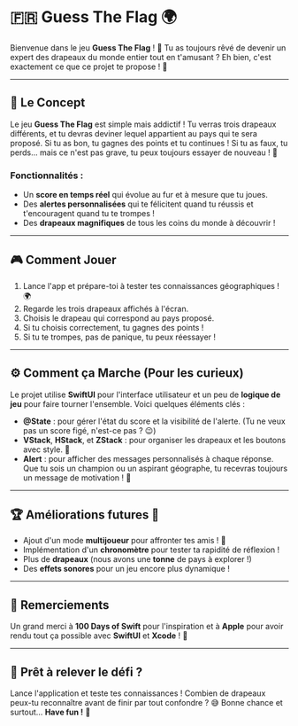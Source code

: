 
# 🇫🇷 **Guess The Flag** 🌍

Bienvenue dans le jeu **Guess The Flag** ! 🎉 Tu as toujours rêvé de devenir un expert des drapeaux du monde entier tout en t'amusant ? Eh bien, c'est exactement ce que ce projet te propose ! 🏁

---

## 🧐 **Le Concept**

Le jeu **Guess The Flag** est simple mais addictif ! Tu verras trois drapeaux différents, et tu devras deviner lequel appartient au pays qui te sera proposé. Si tu as bon, tu gagnes des points et tu continues ! Si tu as faux, tu perds... mais ce n'est pas grave, tu peux toujours essayer de nouveau ! 💪

### Fonctionnalités :
- Un **score en temps réel** qui évolue au fur et à mesure que tu joues.
- Des **alertes personnalisées** qui te félicitent quand tu réussis et t'encouragent quand tu te trompes !
- Des **drapeaux magnifiques** de tous les coins du monde à découvrir !

---

## 🎮 **Comment Jouer**

1. Lance l'app et prépare-toi à tester tes connaissances géographiques ! 🌍
2. Regarde les trois drapeaux affichés à l'écran.
3. Choisis le drapeau qui correspond au pays proposé.
4. Si tu choisis correctement, tu gagnes des points !
5. Si tu te trompes, pas de panique, tu peux réessayer !

---

## ⚙️ **Comment ça Marche** (Pour les curieux)

Le projet utilise **SwiftUI** pour l'interface utilisateur et un peu de **logique de jeu** pour faire tourner l'ensemble. Voici quelques éléments clés :

- **@State** : pour gérer l'état du score et la visibilité de l'alerte. (Tu ne veux pas un score figé, n'est-ce pas ? 😉)
- **VStack**, **HStack**, et **ZStack** : pour organiser les drapeaux et les boutons avec style. 📐
- **Alert** : pour afficher des messages personnalisés à chaque réponse. Que tu sois un champion ou un aspirant géographe, tu recevras toujours un message de motivation ! 🙌

---

## 🏆 **Améliorations futures** 🤔

- Ajout d'un mode **multijoueur** pour affronter tes amis ! 👫
- Implémentation d'un **chronomètre** pour tester ta rapidité de réflexion !
- Plus de **drapeaux** (nous avons une **tonne** de pays à explorer !)
- Des **effets sonores** pour un jeu encore plus dynamique ! 

---

## 💬 **Remerciements**

Un grand merci à **100 Days of Swift** pour l'inspiration et à **Apple** pour avoir rendu tout ça possible avec **SwiftUI** et **Xcode** ! 🎉

---

## 🎯 **Prêt à relever le défi ?**

Lance l'application et teste tes connaissances ! Combien de drapeaux peux-tu reconnaître avant de finir par tout confondre ? 😅 Bonne chance et surtout… **Have fun !** 🎉

<!-- ## 📸 **Aperçu** -->

